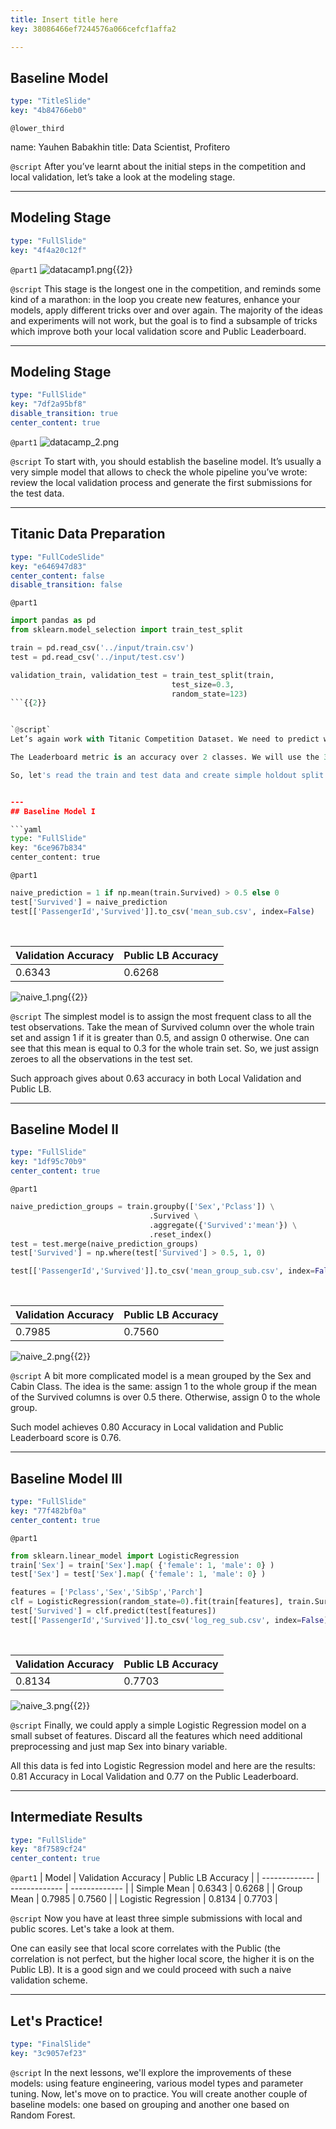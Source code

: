 ```yaml
---
title: Insert title here
key: 38086466ef7244576a066cefcf1affa2

---
```

## Baseline Model

```yaml
type: "TitleSlide"
key: "4b84766eb0"
```

`@lower_third`

name: Yauhen Babakhin
title: Data Scientist, Profitero


`@script`
After you’ve learnt about the initial steps in the competition and local validation, let’s take a look at the modeling stage.


---
## Modeling Stage

```yaml
type: "FullSlide"
key: "4f4a20c12f"
```

`@part1`
![datacamp1.png](https://assets.datacamp.com/production/repositories/4329/datasets/48424bc5f80d5feee925f4e1a04a22168ae16518/datacamp1.png){{2}}


`@script`
This stage is the longest one in the competition, and reminds some kind of a marathon: in the loop you create new features, enhance your models, apply different tricks over and over again.
The majority of the ideas and experiments will not work, but the goal is to find a subsample of tricks which improve both your local validation score and Public Leaderboard.


---
## Modeling Stage

```yaml
type: "FullSlide"
key: "7df2a95bf8"
disable_transition: true
center_content: true
```

`@part1`
![datacamp_2.png](https://assets.datacamp.com/production/repositories/4329/datasets/2472a62b6a648eb44e2200caf6087c78d9420abd/datacamp_2.png)


`@script`
To start with, you should establish the baseline model. It’s usually a very simple model that allows to check the whole pipeline you’ve wrote: review the local validation process and generate the first submissions for the test data.


---
## Titanic Data Preparation

```yaml
type: "FullCodeSlide"
key: "e646947d83"
center_content: false
disable_transition: false
```

`@part1`
```python
import pandas as pd
from sklearn.model_selection import train_test_split

train = pd.read_csv('../input/train.csv')
test = pd.read_csv('../input/test.csv')

validation_train, validation_test = train_test_split(train,
                                    test_size=0.3,
                                    random_state=123)
```{{2}}


`@script`
Let’s again work with Titanic Competition Dataset. We need to predict whether a passenger survived or not in the accident.

The Leaderboard metric is an accuracy over 2 classes. We will use the 30% holdout sample as a local validation.

So, let's read the train and test data and create simple holdout split using train_test_split function from scikit-learn.


---
## Baseline Model I

```yaml
type: "FullSlide"
key: "6ce967b834"
center_content: true
```

`@part1`
```python
naive_prediction = 1 if np.mean(train.Survived) > 0.5 else 0
test['Survived'] = naive_prediction
test[['PassengerId','Survived']].to_csv('mean_sub.csv', index=False)
```

&nbsp;

| Validation Accuracy  | Public LB Accuracy |
| ------------- | ------------- |
| 0.6343 | 0.6268 |{{2}}

![naive_1.png](https://assets.datacamp.com/production/repositories/4329/datasets/eeae640b9ca56ac4526d565e073a35c16d1ebefa/naive_1.png){{2}}


`@script`
The simplest model is to assign the most frequent class to all the test observations.
Take the mean of Survived column over the whole train set and assign 1 if it is greater than 0.5, and assign 0 otherwise.
One can see that this mean is equal to 0.3 for the whole train set. So, we just assign zeroes to all the observations in the test set.

Such approach gives about 0.63 accuracy in both Local Validation and Public LB.


---
## Baseline Model II

```yaml
type: "FullSlide"
key: "1df95c70b9"
center_content: true
```

`@part1`
```python
naive_prediction_groups = train.groupby(['Sex','Pclass']) \
                               .Survived \
                               .aggregate({'Survived':'mean'}) \
                               .reset_index()
test = test.merge(naive_prediction_groups)
test['Survived'] = np.where(test['Survived'] > 0.5, 1, 0)

test[['PassengerId','Survived']].to_csv('mean_group_sub.csv', index=False)
```

&nbsp;

| Validation Accuracy  | Public LB Accuracy |
| ------------- | ------------- |
| 0.7985 | 0.7560 |{{2}}


![naive_2.png](https://assets.datacamp.com/production/repositories/4329/datasets/88df24307e2c02169fd6e3133a12dc473abf71cc/naive_2.png){{2}}


`@script`
A bit more complicated model is a mean grouped by the Sex and Cabin Class. The idea is the same: assign 1 to the whole group if the mean of the Survived columns is over 0.5 there. Otherwise, assign 0 to the whole group.

Such model achieves 0.80 Accuracy in Local validation and Public Leaderboard score is 0.76.


---
## Baseline Model III

```yaml
type: "FullSlide"
key: "77f482bf0a"
center_content: true
```

`@part1`
```python
from sklearn.linear_model import LogisticRegression
train['Sex'] = train['Sex'].map( {'female': 1, 'male': 0} )
test['Sex'] = test['Sex'].map( {'female': 1, 'male': 0} )

features = ['Pclass','Sex','SibSp','Parch']
clf = LogisticRegression(random_state=0).fit(train[features], train.Survived)
test['Survived'] = clf.predict(test[features])
test[['PassengerId','Survived']].to_csv('log_reg_sub.csv', index=False)
```
&nbsp;

| Validation Accuracy  | Public LB Accuracy |
| ------------- | ------------- |
| 0.8134 | 0.7703 |{{2}}

![naive_3.png](https://assets.datacamp.com/production/repositories/4329/datasets/f79756c168a15f059fa1512afacf16611f5bede0/naive_3.png){{2}}


`@script`
Finally, we could apply a simple Logistic Regression model on a small subset of features. Discard all the features which need additional preprocessing and just map Sex into binary variable.

All this data is fed into Logistic Regression model and here are the results: 0.81 Accuracy in Local Validation and 0.77 on the Public Leaderboard.


---
## Intermediate Results

```yaml
type: "FullSlide"
key: "8f7589cf24"
center_content: true
```

`@part1`
| Model | Validation Accuracy  | Public LB Accuracy |
| ------------- | ------------- | ------------- |
| Simple Mean | 0.6343 | 0.6268 |
| Group Mean | 0.7985 | 0.7560 |
| Logistic Regression | 0.8134 | 0.7703 |


`@script`
Now you have at least three simple submissions with local and public scores. Let's take a look at them.

One can easily see that local score correlates with the Public (the correlation is not perfect, but the higher local score, the higher it is on the Public LB). It is a good sign and we could proceed with such a naive validation scheme.


---
## Let's Practice!

```yaml
type: "FinalSlide"
key: "3c9057ef23"
```

`@script`
In the next lessons, we'll explore the improvements of these models: using feature engineering, various model types and parameter tuning.
Now, let's move on to practice. You will create another couple of baseline models: one based on grouping and another one based on Random Forest.

